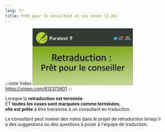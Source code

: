 ```yaml
---
lang: fr
title: Prêt pour le consultant et ses notes (3.2e)
---
```


:::note Video
[![ ](../../media/3.2e.png)](https://vimeo.com/612373801)  
https://vimeo.com/612373801
:::

Lorsque la **retraduction est terminée**   
ET **toutes les cases sont marquées comme terminées**,   
**elle est prête** à être transmise à un consultant en traduction.

Le consultant peut insérer des notes dans le projet de retraduction lorsqu'il a des suggestions ou des questions à poser à l'équipe de traduction.
